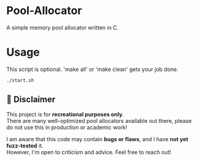 # Pool-Allocator
A simple memory pool allocator written in C.

# Usage
This script is optional.
'make all' or 'make clean' gets your job done.
```bash
./start.sh
```

## 🚨 Disclaimer
This project is for **recreational purposes only**.  
There are many well-optimized pool allocators available out there, please do not use this in production or academic work!

I am aware that this code may contain **bugs or flaws**, and I have **not yet fuzz-tested** it.  
However, I'm open to criticism and advice. Feel free to reach out!
